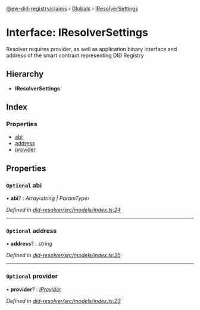 [@ew-did-registry/claims](../README.md) › [Globals](../globals.md) › [IResolverSettings](iresolversettings.md)

# Interface: IResolverSettings

Resolver requires provider, as well as application binary interface and
address of the smart contract representing DID Registry

## Hierarchy

* **IResolverSettings**

## Index

### Properties

* [abi](iresolversettings.md#optional-abi)
* [address](iresolversettings.md#optional-address)
* [provider](iresolversettings.md#optional-provider)

## Properties

### `Optional` abi

• **abi**? : *Array‹string | ParamType›*

*Defined in [did-resolver/src/models/index.ts:24](https://github.com/energywebfoundation/ew-did-registry/blob/b6dc9ee/packages/did-resolver/src/models/index.ts#L24)*

___

### `Optional` address

• **address**? : *string*

*Defined in [did-resolver/src/models/index.ts:25](https://github.com/energywebfoundation/ew-did-registry/blob/b6dc9ee/packages/did-resolver/src/models/index.ts#L25)*

___

### `Optional` provider

• **provider**? : *[IProvider](iprovider.md)*

*Defined in [did-resolver/src/models/index.ts:23](https://github.com/energywebfoundation/ew-did-registry/blob/b6dc9ee/packages/did-resolver/src/models/index.ts#L23)*

